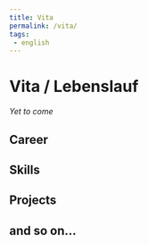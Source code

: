 ```yaml
---
title: Vita
permalink: /vita/
tags:
 - english
---
```


# Vita / Lebenslauf

*Yet to come*

## Career

## Skills

## Projects

## and so on... 
